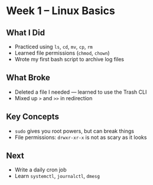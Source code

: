 # Week 1 – Linux Basics

## What I Did
- Practiced using `ls`, `cd`, `mv`, `cp`, `rm`
- Learned file permissions (`chmod`, `chown`)
- Wrote my first bash script to archive log files

##  What Broke
- Deleted a file I needed — learned to use the Trash CLI
- Mixed up `>` and `>>` in redirection

## Key Concepts
- `sudo` gives you root powers, but can break things
- File permissions: `drwxr-xr-x` is not as scary as it looks

## Next
- Write a daily cron job
- Learn `systemctl`, `journalctl`, `dmesg`
